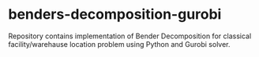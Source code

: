 # benders-decomposition-gurobi

Repository contains implementation of Bender Decomposition for classical facility/warehause location problem using Python and Gurobi solver.
